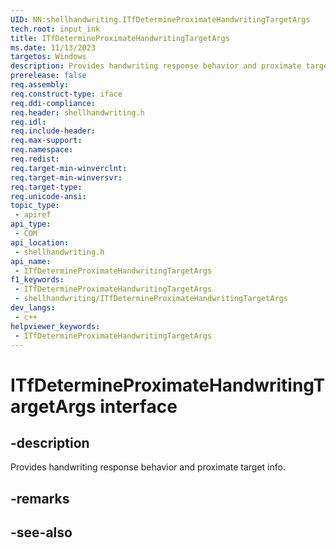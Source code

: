```yaml
---
UID: NN:shellhandwriting.ITfDetermineProximateHandwritingTargetArgs
tech.root: input_ink
title: ITfDetermineProximateHandwritingTargetArgs
ms.date: 11/13/2023
targetos: Windows
description: Provides handwriting response behavior and proximate target info.
prerelease: false
req.assembly: 
req.construct-type: iface
req.ddi-compliance: 
req.header: shellhandwriting.h
req.idl: 
req.include-header: 
req.max-support: 
req.namespace: 
req.redist: 
req.target-min-winverclnt: 
req.target-min-winversvr: 
req.target-type: 
req.unicode-ansi: 
topic_type:
 - apiref
api_type:
 - COM
api_location:
 - shellhandwriting.h
api_name:
 - ITfDetermineProximateHandwritingTargetArgs
f1_keywords:
 - ITfDetermineProximateHandwritingTargetArgs
 - shellhandwriting/ITfDetermineProximateHandwritingTargetArgs
dev_langs:
 - c++
helpviewer_keywords:
 - ITfDetermineProximateHandwritingTargetArgs
---
```


# ITfDetermineProximateHandwritingTargetArgs interface

## -description

Provides handwriting response behavior and proximate target info.

## -remarks

## -see-also
